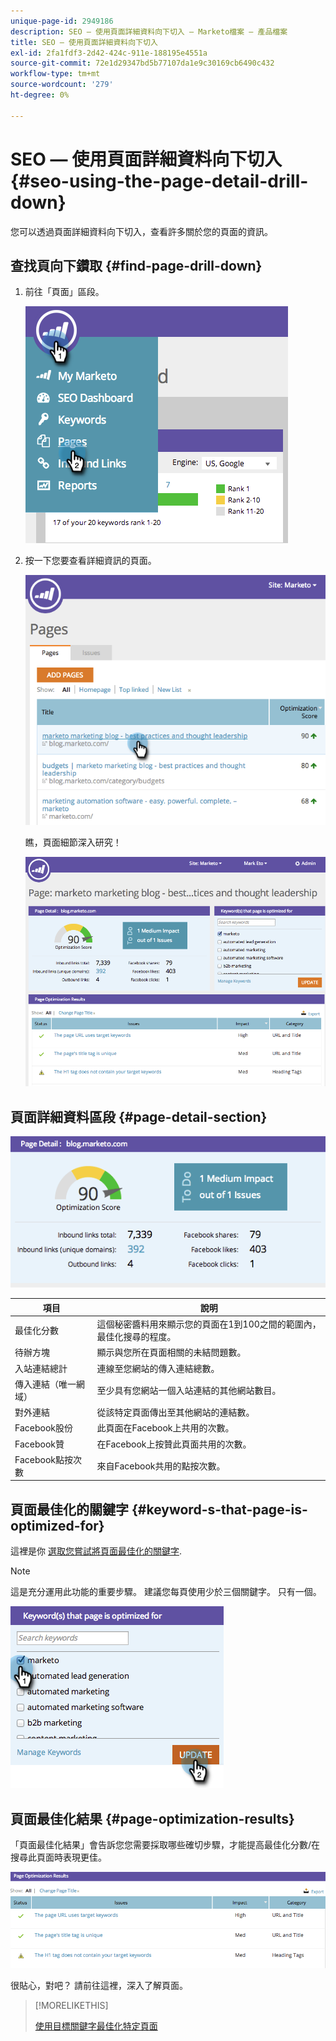 ```yaml
---
unique-page-id: 2949186
description: SEO — 使用頁面詳細資料向下切入 — Marketo檔案 — 產品檔案
title: SEO — 使用頁面詳細資料向下切入
exl-id: 2fa1fdf3-2d42-424c-911e-188195e4551a
source-git-commit: 72e1d29347bd5b77107da1e9c30169cb6490c432
workflow-type: tm+mt
source-wordcount: '279'
ht-degree: 0%

---
```


# SEO — 使用頁面詳細資料向下切入 {#seo-using-the-page-detail-drill-down}

您可以透過頁面詳細資料向下切入，查看許多關於您的頁面的資訊。

## 查找頁向下鑽取 {#find-page-drill-down}

1. 前往「頁面」區段。

   ![](assets/image2014-9-17-21-3a54-3a53.png)

1. 按一下您要查看詳細資訊的頁面。

   ![](assets/image2014-9-17-21-3a54-3a58.png)

   瞧，頁面細節深入研究！

   ![](assets/image2014-9-17-21-3a55-3a2.png)

## 頁面詳細資料區段 {#page-detail-section}

![](assets/image2014-9-17-21-3a55-3a46.png)

| 項目 | 說明 |
|---|---|
| 最佳化分數 | 這個秘密醬料用來顯示您的頁面在1到100之間的範圍內，最佳化搜尋的程度。 |
| 待辦方塊 | 顯示與您所在頁面相關的未結問題數。 |
| 入站連結總計 | 連線至您網站的傳入連結總數。 |
| 傳入連結（唯一網域） | 至少具有您網站一個入站連結的其他網站數目。 |
| 對外連結 | 從該特定頁面傳出至其他網站的連結數。 |
| Facebook股份 | 此頁面在Facebook上共用的次數。 |
| Facebook贊 | 在Facebook上按贊此頁面共用的次數。 |
| Facebook點按次數 | 來自Facebook共用的點按次數。 |

## 頁面最佳化的關鍵字  {#keyword-s-that-page-is-optimized-for}

這裡是你 [選取您嘗試將頁面最佳化的關鍵字](/help/marketo/product-docs/additional-apps/seo/keywords/seo-optimize-specific-pages-with-targeted-keywords.md).

>[!NOTE]
>
>這是充分運用此功能的重要步驟。 建議您每頁使用少於三個關鍵字。 只有一個。

![](assets/image2014-9-17-21-3a56-3a35.png)

## 頁面最佳化結果 {#page-optimization-results}

「頁面最佳化結果」會告訴您您需要採取哪些確切步驟，才能提高最佳化分數/在搜尋此頁面時表現更佳。

![](assets/image2014-9-17-21-3a56-3a41.png)

很貼心，對吧？ 請前往這裡，深入了解頁面。

>[!MORELIKETHIS]
>
>[使用目標關鍵字最佳化特定頁面](/help/marketo/product-docs/additional-apps/seo/keywords/seo-optimize-specific-pages-with-targeted-keywords.md)
